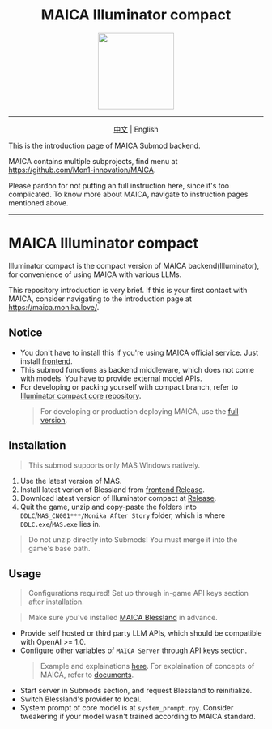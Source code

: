 <h1 align="center">MAICA Illuminator compact</h1>
<div align="center">
<img src="https://maica.monika.love/assets/maica-text-finish-p.png" width=150>
</div>

***

<p align="center"><a href="/README.md">中文</a> | English</p>

This is the introduction page of MAICA Submod backend.

MAICA contains multiple subprojects, find menu at https://github.com/Mon1-innovation/MAICA.

Please pardon for not putting an full instruction here, since it's too complicated. To know more about MAICA, navigate to instruction pages mentioned above.

-------------------------

# MAICA Illuminator compact

Illuminator compact is the compact version of MAICA backend(Illuminator), for convenience of using MAICA with various LLMs.

This repository introduction is very brief. If this is your first contact with MAICA, consider navigating to the introduction page at https://maica.monika.love/.

## Notice

* You don't have to install this if you're using MAICA official service. Just install [frontend](https://github.com/Mon1-innovation/MAICA_ChatSubmod).
* This submod functions as backend middleware, which does not come with models. You have to provide external model APIs.
* For developing or packing yourself with compact branch, refer to [Illuminator compact core repository](https://github.com/PencilMario/MAICA).
  > For developing or production deploying MAICA, use the [full version](https://github.com/Mon1-innovation/MAICA).

## Installation

> This submod supports only MAS Windows natively.

1. Use the latest version of MAS.  
2. Install latest verion of Blessland from [frontend Release](https://github.com/Mon1-innovation/MAICA_ChatSubmod/releases).
3. Download latest version of Illuminator compact at [Release](https://github.com/Mon1-innovation/MAICA_Server_Submod/releases).
4. Quit the game, unzip and copy-paste the folders into `DDLC`/`MAS_CN001***/Monika After Story` folder, which is where `DDLC.exe`/`MAS.exe` lies in.
  > Do not unzip directly into Submods! You must merge it into the game's base path.

## Usage

> Configurations required! Set up through in-game API keys section after installation.

> Make sure you've installed [MAICA Blessland](https://github.com/Mon1-innovation/MAICA_ChatSubmod/releases) in advance.

* Provide self hosted or third party LLM APIs, which should be compatible with OpenAI >= 1.0.
* Configure other variables of `MAICA Server` through API keys section.
  > Example and explainations [here](https://github.com/Mon1-innovation/MAICA/blob/main/maica/env_example).
  > For explaination of concepts of MAICA, refer to [documents](https://github.com/Mon1-innovation/MAICA/tree/main/document).
* Start server in Submods section, and request Blessland to reinitialize.
* Switch Blessland's provider to local.
* System prompt of core model is at `system_prompt.rpy`. Consider tweakering if your model wasn't trained according to MAICA standard.
